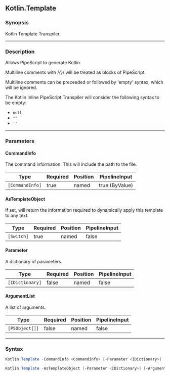 Kotlin.Template
---------------




### Synopsis
Kotlin Template Transpiler.



---


### Description

Allows PipeScript to generate Kotlin.

Multiline comments with /*{}*/ will be treated as blocks of PipeScript.

Multiline comments can be preceeded or followed by 'empty' syntax, which will be ignored.

The Kotlin Inline PipeScript Transpiler will consider the following syntax to be empty:

* ```null```
* ```""```
* ```''```



---


### Parameters
#### **CommandInfo**

The command information.  This will include the path to the file.






|Type           |Required|Position|PipelineInput |
|---------------|--------|--------|--------------|
|`[CommandInfo]`|true    |named   |true (ByValue)|



#### **AsTemplateObject**

If set, will return the information required to dynamically apply this template to any text.






|Type      |Required|Position|PipelineInput|
|----------|--------|--------|-------------|
|`[Switch]`|true    |named   |false        |



#### **Parameter**

A dictionary of parameters.






|Type           |Required|Position|PipelineInput|
|---------------|--------|--------|-------------|
|`[IDictionary]`|false   |named   |false        |



#### **ArgumentList**

A list of arguments.






|Type          |Required|Position|PipelineInput|
|--------------|--------|--------|-------------|
|`[PSObject[]]`|false   |named   |false        |





---


### Syntax
```PowerShell
Kotlin.Template -CommandInfo <CommandInfo> [-Parameter <IDictionary>] [-ArgumentList <PSObject[]>] [<CommonParameters>]
```
```PowerShell
Kotlin.Template -AsTemplateObject [-Parameter <IDictionary>] [-ArgumentList <PSObject[]>] [<CommonParameters>]
```
